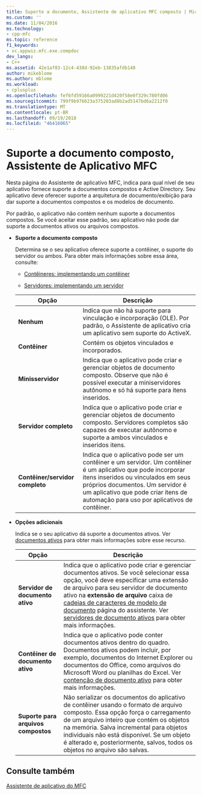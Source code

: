 ```yaml
---
title: Suporte a documento, Assistente de aplicativo MFC composto | Microsoft Docs
ms.custom: ''
ms.date: 11/04/2016
ms.technology:
- cpp-mfc
ms.topic: reference
f1_keywords:
- vc.appwiz.mfc.exe.compdoc
dev_langs:
- C++
ms.assetid: 42e1af83-12c4-438d-92eb-13835afdb148
author: mikeblome
ms.author: mblome
ms.workload:
- cplusplus
ms.openlocfilehash: fef6fd59166a0999221d420f58e0f329c780fd06
ms.sourcegitcommit: 799f9b976623a375203ad8b2ad5147bd6a2212f0
ms.translationtype: MT
ms.contentlocale: pt-BR
ms.lasthandoff: 09/19/2018
ms.locfileid: "46416065"
---
```

# <a name="compound-document-support-mfc-application-wizard"></a>Suporte a documento composto, Assistente de Aplicativo MFC

Nesta página do Assistente de aplicativo MFC, indica para qual nível de seu aplicativo fornece suporte a documentos compostos e Active Directory. Seu aplicativo deve oferecer suporte a arquitetura de documento/exibição para dar suporte a documentos compostos e os modelos de documento.

Por padrão, o aplicativo não contém nenhum suporte a documentos compostos. Se você aceitar esse padrão, seu aplicativo não pode dar suporte a documentos ativos ou arquivos compostos.

- **Suporte a documento composto**

   Determina se o seu aplicativo oferece suporte a contêiner, o suporte do servidor ou ambos. Para obter mais informações sobre essa área, consulte:

   - [Contêineres: implementando um contêiner](../../mfc/containers-implementing-a-container.md)

   - [Servidores: implementando um servidor](../../mfc/servers-implementing-a-server.md)

   |Opção|Descrição|
   |------------|-----------------|
   |**Nenhum**|Indica que não há suporte para vinculação e incorporação (OLE). Por padrão, o Assistente de aplicativo cria um aplicativo sem suporte do ActiveX.|
   |**Contêiner**|Contém os objetos vinculados e incorporados.|
   |**Minisservidor**|Indica que o aplicativo pode criar e gerenciar objetos de documento composto. Observe que não é possível executar a miniservidores autônomo e só há suporte para itens inseridos.|
   |**Servidor completo**|Indica que o aplicativo pode criar e gerenciar objetos de documento composto. Servidores completos são capazes de executar autônomo e suporte a ambos vinculados e inseridos itens.|
   |**Contêiner/servidor completo**|Indica que o aplicativo pode ser um contêiner e um servidor. Um contêiner é um aplicativo que pode incorporar itens inseridos ou vinculados em seus próprios documentos. Um servidor é um aplicativo que pode criar itens de automação para uso por aplicativos de contêiner.|

- **Opções adicionais**

   Indica se o seu aplicativo dá suporte a documentos ativos. Ver [documentos ativos](../../mfc/active-documents.md) para obter mais informações sobre esse recurso.

   |Opção|Descrição|
   |------------|-----------------|
   |**Servidor de documento ativo**|Indica que o aplicativo pode criar e gerenciar documentos ativos. Se você selecionar essa opção, você deve especificar uma extensão de arquivo para seu servidor de documento ativo na **extensão de arquivo** caixa de [cadeias de caracteres de modelo de documento](../../mfc/reference/document-template-strings-mfc-application-wizard.md) página do assistente. Ver [servidores de documento ativos](../../mfc/active-document-servers.md) para obter mais informações.|
   |**Contêiner de documento ativo**|Indica que o aplicativo pode conter documentos ativos dentro do quadro. Documentos ativos podem incluir, por exemplo, documentos do Internet Explorer ou documentos do Office, como arquivos do Microsoft Word ou planilhas do Excel. Ver [contenção de documento ativo](../../mfc/active-document-containment.md) para obter mais informações.|
   |**Suporte para arquivos compostos**|Não serializar os documentos do aplicativo de contêiner usando o formato de arquivo composto. Essa opção força o carregamento de um arquivo inteiro que contém os objetos na memória. Salva incremental para objetos individuais não está disponível. Se um objeto é alterado e, posteriormente, salvos, todos os objetos no arquivo são salvas.|

## <a name="see-also"></a>Consulte também

[Assistente de aplicativo do MFC](../../mfc/reference/mfc-application-wizard.md)

